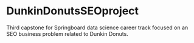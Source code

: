 # DunkinDonutsSEOproject
Third capstone for Springboard data science career track focused on an SEO business problem related to Dunkin Donuts.
